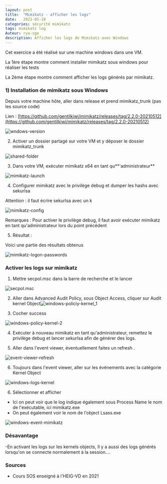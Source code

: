 ```yaml
---
layout: post
title:  "Mimikatz - afficher les logs"
date:   2021-05-18 
categories: sécurité mimikatz
tags: mimikatz log 
Auteur: rya-sge
description: Afficher les logs de Mimikatz avec Windows
---
```


Cet exercice a été réalisé sur une machine windows dans une VM.

La 1ère étape montre comment installer mimikatz sous windows pour réaliser les tests

La 2ème étape montre comment afficher les logs générés par mimikatz.

### 1) Installation de mimikatz sous Windows

Depuis votre machine hôte, aller dans release et prend mimikatz_trunk (pas les source code)

Lien : [https://github.com/gentilkiwi/mimikatz/releases/tag/2.2.0-20210512](https://github.com/gentilkiwi/mimikatz/releases/tag/2.2.0-20210512)

![wndows-version]({{site.url_complet}}\assets\article\outil-securite\mimikatz\wndows-version.JPG)

2) Activer un dossier partagé sur votre VM et y déposer le dossier mimikatz_trunk

![shared-folder]({{site.url_complet}}\assets\article\outil-securite\mimikatz\shared-folder.JPG)

3) Dans votre VM, exécuter mimikatz x64 en tant qu**'administrateur**

![mimikatz-launch]({{site.url_complet}}\assets\article\outil-securite\mimikatz\mimikatz-launch.JPG)



4) Configurer mimikatz avec le privilège debug  et dumper les hashs avec sekurlsa

Attention : il faut écrire sekurlsa avec un k

![mimikatz-config]({{site.url_complet}}\assets\article\outil-securite\mimikatz\mimikatz-config.JPG)



Remarques : Pour activer le privilège debug, il faut avoir exécuter mimikatz en tant qu'administrateur lors du point précédent



5) Résultat :

Voici une partie des résultats obtenus

![mimikatz-logon-passwords]({{site.url_complet}}\assets\article\outil-securite\mimikatz\mimikatz-logon-passwords.JPG)



### **Activer les logs sur mimikatz**

1) Mettre secpol.msc dans  la barre de recherche et le lancer

![secpol.msc]({{site.url_complet}}\assets\article\outil-securite\mimikatz\secpol.msc.JPG)

2)  Aller dans Advanced Audit Policy, sous Object Access, cliquer sur Audit kernel Object![windows-policiy-kernel_1]({{site.url_complet}}\accessDenied\assets\article\outil-securite\mimikatz\windows-policiy-kernel_1.JPG)



3) Cocher success

![windows-policy-kernel-2]({{site.url_complet}}\assets\article\outil-securite\mimikatz\windows-policy-kernel-2.JPG)

4) Exécuter à nouveau mimikatz en tant qu'administrateur, remettez le privilège debug et lancer sekurlsa afin de générer des logs.

5) Aller dans l'event viewer, éventuellement faites un refresh .

![event-viewer-refresh]({{site.url_complet}}\assets\article\outil-securite\mimikatz\event-viewer-refresh.JPG)

6) Toujours dans l'event viewer, aller sur les événements avec la catégorie Kernel Object

![windows-logs-kernel]({{site.url_complet}}\assets\article\outil-securite\mimikatz\windows-logs-kernel.JPG)



6) Sélectionner et afficher

- Ici on peut voir que le log indique également  sous Process Name le nom de l'exécutable, ici mimikatz.exe 
- On peut également voir le nom de l'object Lsass.exe

![windows-event-mimikatz]({{site.url_complet}}\assets\article\outil-securite\mimikatz\windows-event-mimikatz.JPG)

### Désavantage 

-En activant les logs sur les kernels objects, Il y a aussi des logs générés lorsqu'on se connecte normalement à la session....

### Sources

- Cours SOS enseigné à l'HEIG-VD en 2021